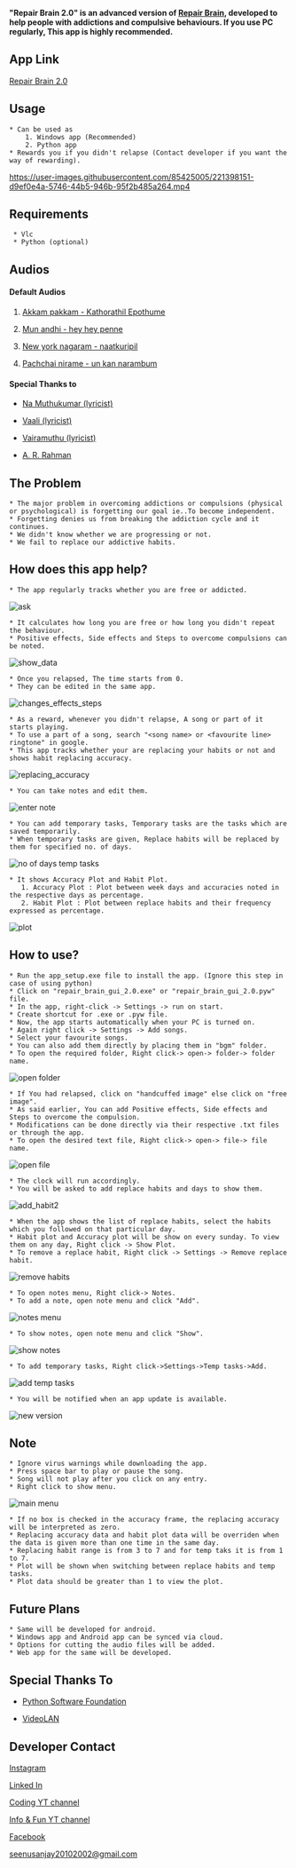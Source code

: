 **"Repair Brain 2.0" is an advanced version of [Repair Brain](https://github.com/yrzgithub/Repair-Brain), developed to help people with addictions and compulsive behaviours. If you use PC regularly, This app is highly recommended.**

## App Link
[Repair Brain 2.0]()


## Usage

    * Can be used as 
        1. Windows app (Recommended)
        2. Python app
    * Rewards you if you didn't relapse (Contact developer if you want the way of rewarding).
    
    
    
https://user-images.githubusercontent.com/85425005/221398151-d9ef0e4a-5746-44b5-946b-95f2b485a264.mp4



## Requirements
     * Vlc
     * Python (optional)
 
## Audios

#### Default Audios

1. [Akkam pakkam - Kathorathil Epothume](https://drive.google.com/file/d/1AdTOdhL-PsDkJxr4BB_bwCpzX6jnicnb/view?usp=share_link)

2. [Mun andhi - hey hey penne](https://drive.google.com/file/d/1fF9IBlgqaG16cdYfZP3x4HF7gqWhArh-/view?usp=share_link)

3. [New york nagaram - naatkuripil](https://drive.google.com/file/d/1cPTtup8xBKysGqzokV2lnIrPcQgNmHyI/view?usp=share_link)

4. [Pachchai nirame - un kan narambum](https://drive.google.com/file/d/1iy9v47x7IcgPHoqfIjV23azKHwM0o9pI/view?usp=share_link)

#### Special Thanks to 

*  [Na Muthukumar (lyricist)](https://en.wikipedia.org/wiki/Na._Muthukumar)

*  [Vaali (lyricist)](https://en.wikipedia.org/wiki/Vaali_(poet))

*  [Vairamuthu (lyricist)](https://en.wikipedia.org/wiki/Vairamuthu)

*  [A. R. Rahman](https://en.wikipedia.org/wiki/A._R._Rahman)

## The Problem

    * The major problem in overcoming addictions or compulsions (physical or psychological) is forgetting our goal ie..To become independent.
    * Forgetting denies us from breaking the addiction cycle and it continues.
    * We didn't know whether we are progressing or not.
    * We fail to replace our addictive habits.

## How does this app help?

    * The app regularly tracks whether you are free or addicted.
![ask](https://user-images.githubusercontent.com/85425005/221396133-d1c0427b-9ade-4696-a8b9-b4391494f0d9.jpg)

    * It calculates how long you are free or how long you didn't repeat the behaviour.
    * Positive effects, Side effects and Steps to overcome compulsions can be noted.
![show_data](https://user-images.githubusercontent.com/85425005/216750748-05434603-5ea4-4cb6-8d6a-acdefd8eb579.jpg)

    * Once you relapsed, The time starts from 0.
    * They can be edited in the same app.
![changes_effects_steps](https://user-images.githubusercontent.com/85425005/216750763-54606ec4-8afb-4890-8d68-fa72bcf36358.jpg)

    * As a reward, whenever you didn't relapse, A song or part of it starts playing.
    * To use a part of a song, search "<song name> or <favourite line> ringtone" in google.
    * This app tracks whether your are replacing your habits or not and shows habit replacing accuracy.
![replacing_accuracy](https://user-images.githubusercontent.com/85425005/219947228-65a813f3-e9f1-46fb-8c08-4b093b7d03a6.jpg)

    * You can take notes and edit them.
![enter note](https://user-images.githubusercontent.com/85425005/221398936-f6452dfb-f63f-4d36-929d-a53987830cd3.jpg)

    * You can add temporary tasks, Temporary tasks are the tasks which are saved temporarily. 
    * When temporary tasks are given, Replace habits will be replaced by them for specified no. of days.
![no of days temp tasks](https://user-images.githubusercontent.com/85425005/221399023-2dfa2b0b-d92d-4c1c-a443-804e11dabb6e.jpg)
    
    * It shows Accuracy Plot and Habit Plot.
       1. Accuracy Plot : Plot between week days and accuracies noted in the respective days as percentage.
       2. Habit Plot : Plot between replace habits and their frequency expressed as percentage.
 ![plot](https://user-images.githubusercontent.com/85425005/219947451-4c2a7521-7cf8-447b-9829-7847e2c62715.png)


## How to use?

    * Run the app_setup.exe file to install the app. (Ignore this step in case of using python)
    * Click on "repair_brain_gui_2.0.exe" or "repair_brain_gui_2.0.pyw" file.
    * In the app, right-click -> Settings -> run on start.
    * Create shortcut for .exe or .pyw file.
    * Now, the app starts automatically when your PC is turned on.
    * Again right click -> Settings -> Add songs.
    * Select your favourite songs.
    * You can also add them directly by placing them in "bgm" folder.
    * To open the required folder, Right click-> open-> folder-> folder name.
![open folder](https://user-images.githubusercontent.com/85425005/221398345-ed472f3f-a964-4cea-ba54-3f28ce6e751c.jpg)

    * If You had relapsed, click on "handcuffed image" else click on "free image".
    * As said earlier, You can add Positive effects, Side effects and Steps to overcome the compulsion. 
    * Modifications can be done directly via their respective .txt files or through the app.
    * To open the desired text file, Right click-> open-> file-> file name.
![open file](https://user-images.githubusercontent.com/85425005/221398359-38bc1ba7-ff18-42f0-8251-91b4203f8252.jpg)

    * The clock will run accordingly. 
    * You will be asked to add replace habits and days to show them.
![add_habit2](https://user-images.githubusercontent.com/85425005/219949881-5155a083-9ef7-422d-9152-dde309eebb6a.jpg)

    * When the app shows the list of replace habits, select the habits which you followed on that particular day.
    * Habit plot and Accuracy plot will be show on every sunday. To view them on any day, Right click -> Show Plot.
    * To remove a replace habit, Right click -> Settings -> Remove replace habit.
![remove habits](https://user-images.githubusercontent.com/85425005/219949816-61730899-9d24-4d09-8439-554f66834a5f.jpg)

    * To open notes menu, Right click-> Notes.
    * To add a note, open note menu and click "Add".
![notes menu](https://user-images.githubusercontent.com/85425005/221398882-667bf4f9-622d-42bb-8474-cbb0d7193e27.jpg)

    * To show notes, open note menu and click "Show".
![show notes](https://user-images.githubusercontent.com/85425005/221396774-1db30d73-e28c-4e33-bb66-841ae2a66ef7.jpg)

    * To add temporary tasks, Right click->Settings->Temp tasks->Add.
![add temp tasks](https://user-images.githubusercontent.com/85425005/221397903-59521b4b-6bfa-472c-93d1-b5c0d424b967.jpg)

    * You will be notified when an app update is available. 
![new version](https://user-images.githubusercontent.com/85425005/220839993-5c0a2755-0f28-46f0-ba08-d9cb87b73f46.jpg)


## Note
  
    * Ignore virus warnings while downloading the app.
    * Press space bar to play or pause the song.
    * Song will not play after you click on any entry.
    * Right click to show menu.
![main menu](https://user-images.githubusercontent.com/85425005/220937115-54ca0293-bac0-4eae-b6eb-601f88279d2a.jpg)

    * If no box is checked in the accuracy frame, the replacing accuracy will be interpreted as zero.
    * Replacing accuracy data and habit plot data will be overriden when the data is given more than one time in the same day.
    * Replacing habit range is from 3 to 7 and for temp taks it is from 1 to 7.
    * Plot will be shown when switching between replace habits and temp tasks. 
    * Plot data should be greater than 1 to view the plot.
    
    
## Future Plans

    * Same will be developed for android.
    * Windows app and Android app can be synced via cloud.
    * Options for cutting the audio files will be added.
    * Web app for the same will be developed.


## Special Thanks To

*  [Python Software Foundation](https://www.python.org/)

*  [VideoLAN](https://www.videolan.org/)


## Developer Contact

[Instagram](https://www.instagram.com/alpha_yr/)

[Linked In](https://www.linkedin.com/in/sanjay-kumar-y-r-6a88b6207/)

[Coding YT channel](https://www.youtube.com/channel/UCPOkSZ7GGwgVjVQqP2MjviA)

[Info & Fun YT channel](https://www.youtube.com/channel/UC6wZDLRN5RPimxqIdoR6g_g)

[Facebook](https://www.facebook.com/y.r.kumar.1232)

<seenusanjay20102002@gmail.com>
